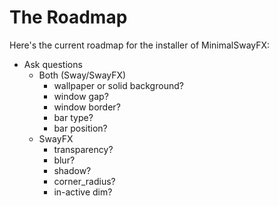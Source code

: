 # The Roadmap
Here's the current roadmap for the installer of MinimalSwayFX:
* Ask questions
    * Both (Sway/SwayFX)
        * wallpaper or solid background?
        * window gap?
        * window border?
        * bar type?
        * bar position?
    * SwayFX
        * transparency?
        * blur?
        * shadow?
        * corner_radius?
        * in-active dim?
